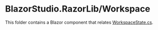 ﻿# BlazorStudio.RazorLib/Workspace
This folder contains a Blazor component that relates [WorkspaceState.cs](/BlazorStudio.ClassLib/Store/WorkspaceCase/WorkspaceState.cs).